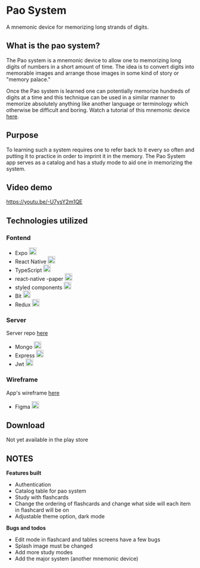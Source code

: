 # Pao System

A mnemonic device for memorizing long strands of digits.

## What is the pao system?

The Pao system is a mnemonic device to allow one to memorizing long digits of numbers in a short amount of time. The idea is to convert digits into memorable images and arrange those images in some kind of story or "memory palace." 

Once the Pao system is learned one can potentially memorize hundreds of digits at a time and this technique can be used in a similar manner to memorize absolutely anything like another language or terminology which otherwise be difficult and boring. Watch a tutorial of this mnemonic device [here](https://youtu.be/R-gCm3gEFQE).

## Purpose

To learning such a system requires one to refer back to it every so often and putting it to practice in order to imprint it in the memory. The Pao System app serves as a catalog and has a study mode to aid one in memorizing the system.

## Video demo

https://youtu.be/-U7ysY2m1QE

## Technologies utilized

### Fontend

- Expo <img src="https://i.ibb.co/DpkVZxY/expo.png" width="20" title="hover text">
- React Native <img src="https://i.ibb.co/0pNL1RX/react-Native-Logo.png" width="20" title="hover text">
- TypeScript <img src="https://gist.githubusercontent.com/FormidablePencil/08767773b974a5e26f84ddb558cda01f/raw/441a3b040130c35e3892eb3c8c4fe273cf0347dd/typescript.svg" width="20" title="hover text">
- react-native -paper <img src="https://i.ibb.co/wW3rbJh/paper-logo.png" width="20" title="hover text">
- styled components <img src="https://i.ibb.co/1z3NJM3/styled-Components.png" width="20" title="hover text">
- Bit <img src="https://gist.githubusercontent.com/FormidablePencil/98f22385ae764b37fdd34ff6cd38ac90/raw/4940572e7ba49a15060e3ca65b80629facfa7928/bit.svg" width="20" title="hover text">
- Redux <img src="https://i.ibb.co/nDCsZTK/5848309bcef1014c0b5e4a9a.png" width="20" title="hover text">

### Server

Server repo [here](https://github.com/FormidablePencil/Pao-System-Server.git)

- Mongo <img src="https://i.ibb.co/W0vHXC6/mongodb2-11-29-47-PM.png" width="20" title="hover text">
- Express <img src="https://i.ibb.co/MDSSj8M/express-Logo.png" width="20" title="hover text">
- Jwt <img src="https://i.ibb.co/BLHrwnK/jwt.png" width="20" title="hover text">

### Wireframe

App's wireframe [here](https://www.figma.com/file/SIPzIKXeKUvyE44WJjnoH3/Pao) 

- Figma <img src="https://i.ibb.co/84nkKcK/Figma.png" width="20" title="hover text">

## Download

Not yet available in the play store

## NOTES

**Features built**

- Authentication
- Catalog table for pao system
- Study with flashcards
- Change the ordering of flashcards and change what side will each item in flashcard will be on
- Adjustable theme option, dark mode

**Bugs and todos**

- Edit mode in flashcard and tables screens have a few bugs
- Splash image must be changed
- Add more study modes
- Add the major system (another mnemonic device)
